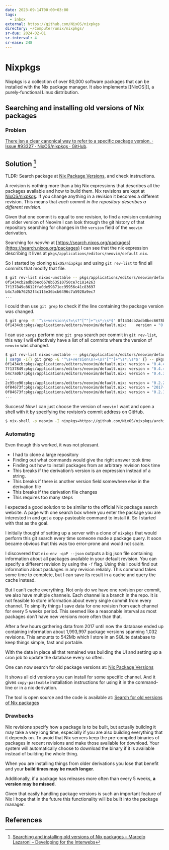```yaml
---
date: 2023-09-14T00:00+03:00
tags:
  - inbox
external: https://github.com/NixOS/nixpkgs
directory: ~/Computer/unix/nixpkgs/
sr-due: 2024-02-01
sr-interval: 4
sr-ease: 248
---
```


# Nixpkgs

Nixpkgs is a collection of over 80,000 software packages that can be installed
with the Nix package manager. It also implements [[NixOS|]], a purely-functional
Linux distribution.

## Searching and installing old versions of Nix packages

### Problem

<!-- TODO: maybe no more actual -->
[There isn a clear canonical way to refer to a specific package version. · Issue
#93327 · NixOS/nixpkgs · GitHub](https://github.com/NixOS/nixpkgs/issues/93327).

## Solution [^1]

TLDR: Search package at [Nix Package
Versions](https://lazamar.co.uk/nix-versions/), and check instructions.

A revision is nothing more than a big Nix expressions that describes all the
packages available and how to build them. Nix revisions are kept at
[NixOS/nixpkgs](https://github.com/NixOS/nixpkgs). If you change anything in a
revision it becomes a different revision. This means that _each commit in the
repository describes a different revision_.

Given that one commit is equal to one revision, to find a revision containing an
older version of Neovim I can look through the git history of that repository
searching for changes in the `version` field of the `neovim` derivation.

Searching for _neovim_ at
[https://search.nixos.org/packages](https://search.nixos.org/packages) I can see
that the nix expression describing it lives at
`pkgs/applications/editors/neovim/default.nix`.

So I started by cloning `NixOS/nixpkgs` and using `git rev-list` to find all
commits that modify that file.

```bash
$ git rev-list nixos-unstable -- pkgs/applications/editors/neovim/default.nix
0f1434cb2adb8bec6678b53510750ce7c1814263
7f137849e8612ffa0de59871ec95956c41c83697
b4c7a0b76252f4c115e36bcb6496c7a5928a9ec7
...
```

I could then use `git grep` to check if the line containing the package version
was changed.

```bash
$ git grep -E '^\s+version\s?=\s?"[^"]+"\s*;\s*$' 0f1434cb2adb8bec6678b53510750ce7c1814263 -- pkgs/applications/editors/neovim/default.nix
0f1434cb:pkgs/applications/editors/neovim/default.nix:    version = "0.4.4";
```

I can use `xargs` perform one `git grep` search per commit in `git rev-list`,
this way I will effectively have a list of all commits where the version of
`neovim` was changed.

```bash
$ git rev-list nixos-unstable -- pkgs/applications/editors/neovim/default.nix\
| xargs -I{} git grep -E '^\s+version\s?=\s?"[^"]+"\s*;\s*$' {} -- pkgs/applications/editors/neovim/default.nix
0f1434cb:pkgs/applications/editors/neovim/default.nix: version = "0.4.4";
7f137849:pkgs/applications/editors/neovim/default.nix: version = "0.4.4";
b4c7a0b7:pkgs/applications/editors/neovim/default.nix: version = "0.4.3";
...
2c95ce90:pkgs/applications/editors/neovim/default.nix: version = "0.2.2";
0f84673f:pkgs/applications/editors/neovim/default.nix: version = "2017-11-05";
0f84673f:pkgs/applications/editors/neovim/default.nix: version = "0.2.1";
...
```

Success! Now I can just choose the version of `neovim` I want and open a shell
with it by specifying the revision’s commit address on GitHub.

```bash
$ nix-shell -p neovim -I nixpkgs=https://github.com/NixOS/nixpkgs/archive/92a047a6c4d46a222e9c323ea85882d0a7a13af8.tar.gz
```

### Automating

Even though this worked, it was not pleasant.

- I had to clone a large repository
- Finding out what commands would give the right answer took time
- Finding out how to install packages from an arbitrary revision took time
- This breaks if the derivation’s version is an expression instead of a string.
- This breaks if there is another version field somewhere else in the derivation
  file
- This breaks if the derivation file changes
- This requires too many steps

I expected a good solution to be similar to the official Nix package search
website. A page with one search box where you enter the package you are
interested in and get a copy-pasteable command to install it. So I started with
that as the goal.

I initially thought of setting up a server with a clone of `nixpkgs` that would
perform this git search every time someone made a package query. It soon became
obvious that this was too error-prone and would not scale.

I discovered that `nix-env -qaP --json` outputs a big json file containing
information about all packages available in your default revision. You can
specify a different revision by using the `-f` flag. Using this I could find out
information about packages in any revision reliably. This command takes some
time to complete, but I can save its result in a cache and query the cache
instead.

But I can’t cache everything. Not only do we have one revision per commit, we
also have multiple channels. Each channel is a branch in the repo. It is not
feasible to store information about every single commit from every channel. To
simplify things I save data for one revision from each channel for every 5 weeks
period. This seemed like a reasonable interval as most packages don’t have new
versions more often than that.

After a few hours gathering data from 2017 until now the database ended up
containing information about 1,993,997 package versions spanning 1,032
revisions. This amounts to 542Mb which I store in an SQLite database to keep
things simple, fast and portable.

With the data in place all that remained was building the UI and setting up a
cron job to update the database every so often.

One can now search for old package versions at:
[Nix Package Versions](https://lazamar.co.uk/nix-versions/)

It shows all old versions you can install for some specific channel. And it
gives `copy-pasteable` installation instructions for using it in the command-line
or in a nix derivation.

The tool is open source and the code is available at:
[Search for old versions of Nix packages](https://github.com/lazamar/nix-package-versions)

### Drawbacks

Nix revisions specify how a package is to be built, but actually building it may
take a very long time, especially if you are also building everything that it
depends on. To avoid that Nix servers keep the pre-compiled binaries of packages
in recent revisions and make those available for download. Your system will
automatically choose to download the binary if it is available instead of
building the whole thing.

When you are installing things from older derivations you lose that benefit and
your **build times may be much longer**.

Additionally, if a package has releases more often than every 5 weeks, **a
version may be missed**.

Given that easily handling package versions is such an important feature of Nix
I hope that in the future this functionality will be built into the package
manager.

## References

[^1]: [Searching and installing old versions of Nix packages – Marcelo Lazaroni – Developing for the Interwebs](https://lazamar.github.io/download-specific-package-version-with-nix/)
